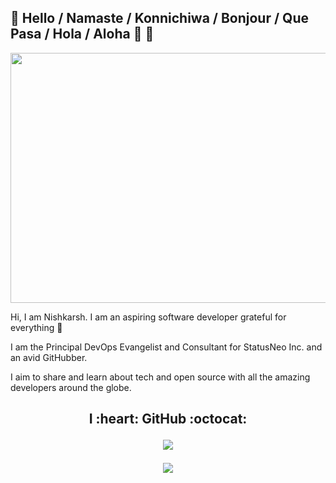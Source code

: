 ## :wave: Hello / Namaste / Konnichiwa / Bonjour / Que Pasa / Hola / Aloha :sparkling_heart: :wave:

<p align=center><img align="center" height=400 width=900 src="https://github.com/NishkarshRaj/NishkarshRaj/blob/master/img/covert.png" /></p>

Hi, I am Nishkarsh. I am an aspiring software developer grateful for everything :pray:

I am the Principal DevOps Evangelist and Consultant for StatusNeo Inc. and an avid GitHubber.

I aim to share and learn about tech and open source with all the amazing developers around the globe.

<h2 align=center> I :heart: GitHub :octocat: </p>

<p align=center><img align="center" src="https://github-readme-stats.vercel.app/api?username=nishkarshraj&count_private=true&theme=dark" /></p>

<p align=center><img align="center" src="https://github-readme-streak-stats.herokuapp.com/?user=nishkarshraj&theme=dark" /></p>
